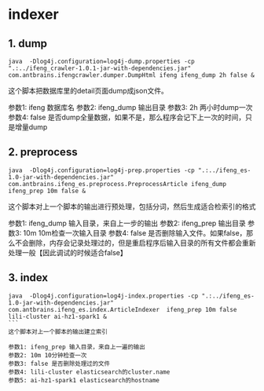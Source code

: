 # indexer

## 1. dump
```
java  -Dlog4j.configuration=log4j-dump.properties -cp ".:../ifeng_crawler-1.0.1-jar-with-dependencies.jar" com.antbrains.ifengcrawler.dumper.DumpHtml ifeng ifeng_dump 2h false &
```
这个脚本把数据库里的detail页面dump成json文件。

参数1: ifeng 数据库名
参数2: ifeng_dump 输出目录
参数3: 2h 两小时dump一次
参数4: false 是否dump全量数据，如果不是，那么程序会记下上一次的时间，只是增量dump

## 2. preprocess

```
java  -Dlog4j.configuration=log4j-prep.properties -cp ".:../ifeng_es-1.0-jar-with-dependencies.jar" com.antbrains.ifeng_es.preprocess.PreprocessArticle ifeng_dump ifeng_prep 10m false &
```
这个脚本对上一个脚本的输出进行预处理，包括分词，然后生成适合检索引的格式

参数1: ifeng_dump 输入目录，来自上一步的输出
参数2: ifeng_prep 输出目录
参数3: 10m 10m检查一次输入目录
参数4: false 是否删除输入文件。如果false，那么不会删除，内存会记录处理过的，但是重启程序后输入目录的所有文件都会重新处理一般【因此调试的时候适合false】

## 3. index
````
java  -Dlog4j.configuration=log4j-index.properties -cp ".:../ifeng_es-1.0-jar-with-dependencies.jar" com.antbrains.ifeng_es.index.ArticleIndexer  ifeng_prep 10m false lili-cluster ai-hz1-spark1 &
```
这个脚本对上一个脚本的输出建立索引

参数1: ifeng_prep 输入目录，来自上一遍的输出
参数2: 10m 10分钟检查一次
参数3: false 是否删除处理过的文件
参数4: lili-cluster elasticsearch的cluster.name
参数5: ai-hz1-spark1 elasticsearch的hostname


